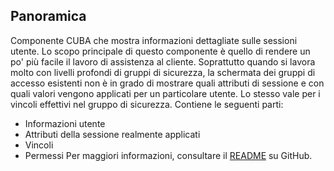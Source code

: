 ## Panoramica
Componente CUBA che mostra informazioni dettagliate sulle sessioni utente. Lo scopo principale di questo componente è quello di rendere un po' più facile il lavoro di assistenza al cliente. Soprattutto quando si lavora molto con livelli profondi di gruppi di sicurezza, la schermata dei gruppi di accesso esistenti non è in grado di mostrare quali attributi di sessione e con quali valori vengono applicati per un particolare utente. Lo stesso vale per i vincoli effettivi nel gruppo di sicurezza. Contiene le seguenti parti:
* Informazioni utente
* Attributi della sessione realmente applicati
* Vincoli
* Permessi
Per maggiori informazioni, consultare il [README](https://github.com/balvi/cuba-component-user-session-information#cuba-platform-component---user-session-information) su GitHub.